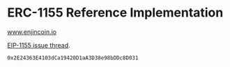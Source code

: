 # ERC-1155 Reference Implementation
www.enjincoin.io

[EIP-1155 issue thread](https://github.com/ethereum/EIPs/issues/1155).

```
0x2E24363E4103dCa19420D1aA3D38e98bDDc8D031
```

